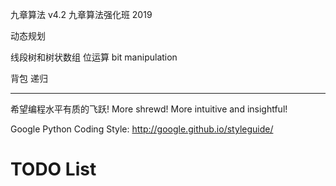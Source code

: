 九章算法 v4.2
九章算法强化班 2019

动态规划

线段树和树状数组
位运算 bit manipulation

背包
递归

---

希望编程水平有质的飞跃! More shrewd!
More intuitive and insightful!

Google Python Coding Style: http://google.github.io/styleguide/


# TODO List
